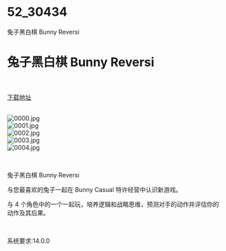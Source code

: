 # 52_30434
兔子黑白棋 Bunny Reversi
# 兔子黑白棋 Bunny Reversi
 <br/></br>
[下载地址](https://www.switch520.cc/article/30434 "下载地址")
<br/></br>

<p><img title="0000.jpg" src="https://www.switch520.cc/muke_img/2022_04_29_dfbc276928e64.jpg" alt="0000.jpg"><br>
<img title="0001.jpg" src="https://www.switch520.cc/muke_img/2022_04_29_b999abe96b7a5.jpg" alt="0001.jpg"><br>
<img title="0002.jpg" src="https://www.switch520.cc/muke_img/2022_04_29_bfb535822a3bb.jpg" alt="0002.jpg"><br>
<img title="0003.jpg" src="https://www.switch520.cc/muke_img/2022_04_29_2354c8c8ffe4f.jpg" alt="0003.jpg"><br>
<img title="0004.jpg" src="https://www.switch520.cc/muke_img/2022_04_29_ff36d0d4ac11c.jpg" alt="0004.jpg"></p>
<p>&nbsp;</p>
<p>兔子黑白棋 Bunny Reversi</p>
<p>与您最喜欢的兔子一起在 Bunny Casual 特许经营中认识新游戏。</p>
<p>与 4 个角色中的一个一起玩，培养逻辑和战略思维，预测对手的动作并评估你的动作及其后果。</p>
<p>&nbsp;</p>
<p>系统要求:14.0.0</p>



